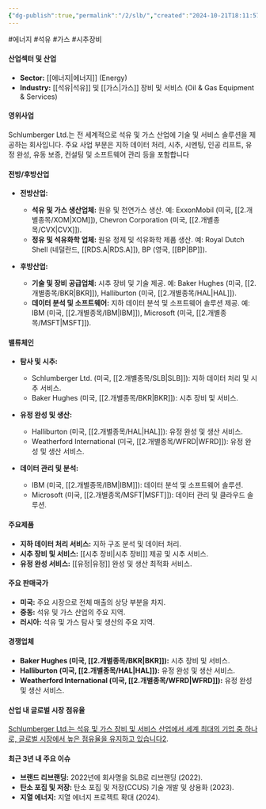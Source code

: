 ```yaml
---
{"dg-publish":true,"permalink":"/2/slb/","created":"2024-10-21T18:11:57.863+09:00","updated":"2025-06-03T20:06:01.231+09:00"}
---
```


#에너지 #석유 #가스 #시추장비 

#### 산업섹터 및 산업

- **Sector:** [[에너지\|에너지]] (Energy)
- **Industry:** [[석유\|석유]] 및 [[가스\|가스]] 장비 및 서비스 (Oil & Gas Equipment & Services)

#### 영위사업

Schlumberger Ltd.는 전 세계적으로 석유 및 가스 산업에 기술 및 서비스 솔루션을 제공하는 회사입니다. 주요 사업 부문은 지하 데이터 처리, 시추, 시멘팅, 인공 리프트, 유정 완성, 유동 보증, 컨설팅 및 소프트웨어 관리 등을 포함합니다


#### 전방/후방산업

- **전방산업:**
    
    - **석유 및 가스 생산업체:** 원유 및 천연가스 생산. 예: ExxonMobil (미국, [[2.개별종목/XOM\|XOM]]), Chevron Corporation (미국, [[2.개별종목/CVX\|CVX]]).
    - **정유 및 석유화학 업체:** 원유 정제 및 석유화학 제품 생산. 예: Royal Dutch Shell (네덜란드, [[RDS.A\|RDS.A]]), BP (영국, [[BP\|BP]]).
      
- **후방산업:**
    
    - **기술 및 장비 공급업체:** 시추 장비 및 기술 제공. 예: Baker Hughes (미국, [[2.개별종목/BKR\|BKR]]), Halliburton (미국, [[2.개별종목/HAL\|HAL]]).
    - **데이터 분석 및 소프트웨어:** 지하 데이터 분석 및 소프트웨어 솔루션 제공. 예: IBM (미국, [[2.개별종목/IBM\|IBM]]), Microsoft (미국, [[2.개별종목/MSFT\|MSFT]]).

#### 밸류체인

- **탐사 및 시추:**
    
    - Schlumberger Ltd. (미국, [[2.개별종목/SLB\|SLB]]): 지하 데이터 처리 및 시추 서비스.
    - Baker Hughes (미국, [[2.개별종목/BKR\|BKR]]): 시추 장비 및 서비스.
      
- **유정 완성 및 생산:**
    
    - Halliburton (미국, [[2.개별종목/HAL\|HAL]]): 유정 완성 및 생산 서비스.
    - Weatherford International (미국, [[2.개별종목/WFRD\|WFRD]]): 유정 완성 및 생산 서비스.
      
- **데이터 관리 및 분석:**
    
    - IBM (미국, [[2.개별종목/IBM\|IBM]]): 데이터 분석 및 소프트웨어 솔루션.
    - Microsoft (미국, [[2.개별종목/MSFT\|MSFT]]): 데이터 관리 및 클라우드 솔루션.

#### 주요제품

- **지하 데이터 처리 서비스:** 지하 구조 분석 및 데이터 처리.
- **시추 장비 및 서비스:** [[시추 장비\|시추 장비]] 제공 및 시추 서비스.
- **유정 완성 서비스:** [[유정\|유정]] 완성 및 생산 최적화 서비스.

#### 주요 판매국가

- **미국:** 주요 시장으로 전체 매출의 상당 부분을 차지.
- **중동:** 석유 및 가스 산업의 주요 지역.
- **러시아:** 석유 및 가스 탐사 및 생산의 주요 지역.

#### 경쟁업체

- **Baker Hughes (미국, [[2.개별종목/BKR\|BKR]]):** 시추 장비 및 서비스.
- **Halliburton (미국, [[2.개별종목/HAL\|HAL]]):** 유정 완성 및 생산 서비스.
- **Weatherford International (미국, [[2.개별종목/WFRD\|WFRD]]):** 유정 완성 및 생산 서비스.

#### 산업 내 글로벌 시장 점유율

[Schlumberger Ltd.는 석유 및 가스 장비 및 서비스 산업에서 세계 최대의 기업 중 하나로, 글로벌 시장에서 높은 점유율을 유지하고 있습니다](https://en.wikipedia.org/wiki/Schlumberger)[2](https://en.wikipedia.org/wiki/Schlumberger).

#### 최근 3년 내 주요 이슈

- **브랜드 리브랜딩:** 2022년에 회사명을 SLB로 리브랜딩 (2022).
- **탄소 포집 및 저장:** 탄소 포집 및 저장(CCUS) 기술 개발 및 상용화 (2023).
- **지열 에너지:** 지열 에너지 프로젝트 확대 (2024).